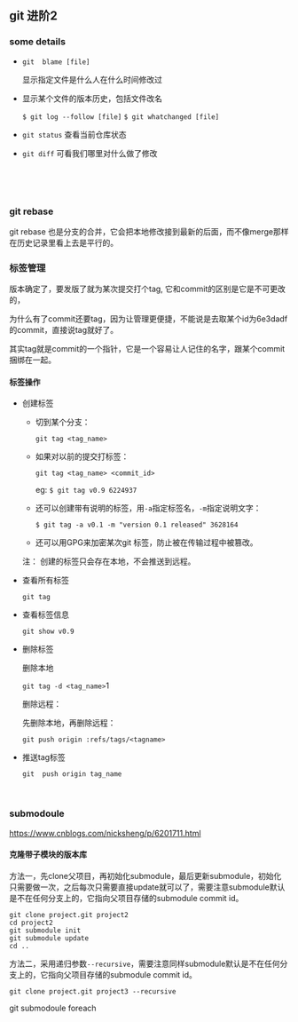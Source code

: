 ## git 进阶2



###  some details

* `git  blame [file] `   

  显示指定文件是什么人在什么时间修改过

* 显示某个文件的版本历史，包括文件改名

  `$ git log --follow [file]`
  `$ git whatchanged [file]`

* `git status`  查看当前仓库状态

* `git diff`    可看我们哪里对什么做了修改

  ​

  ​

### git rebase

git rebase 也是分支的合并，它会把本地修改接到最新的后面，而不像merge那样在历史记录里看上去是平行的。



### 标签管理

版本确定了，要发版了就为某次提交打个tag, 它和commit的区别是它是不可更改的，

为什么有了commit还要tag，因为让管理更便捷，不能说是去取某个id为6e3dadf的commit，直接说tag就好了。

其实tag就是commit的一个指针，它是一个容易让人记住的名字，跟某个commit捆绑在一起。



#### 标签操作

* 创建标签

  * 切到某个分支：

    `git tag <tag_name>`

  * 如果对以前的提交打标签：

    `git tag <tag_name> <commit_id>`

    eg: `$ git tag v0.9 6224937`

  * 还可以创建带有说明的标签，用`-a`指定标签名，`-m`指定说明文字：

    ```
    $ git tag -a v0.1 -m "version 0.1 released" 3628164
    ```

  * 还可以用GPG来加密某次git 标签，防止被在传输过程中被篡改。

  注： 创建的标签只会存在本地，不会推送到远程。

* 查看所有标签

  `git tag`

* 查看标签信息

  `git show v0.9`

* 删除标签

  删除本地

  `git tag -d <tag_name>`1

  删除远程：

  先删除本地，再删除远程：

  `git push origin :refs/tags/<tagname>`

* 推送tag标签

  `git  push origin tag_name`

  ​


### submodoule

https://www.cnblogs.com/nicksheng/p/6201711.html

#### 克隆带子模块的版本库

方法一，先clone父项目，再初始化submodule，最后更新submodule，初始化只需要做一次，之后每次只需要直接update就可以了，需要注意submodule默认是不在任何分支上的，它指向父项目存储的submodule commit id。

```
git clone project.git project2
cd project2
git submodule init
git submodule update
cd ..
```

方法二，采用递归参数`--recursive`，需要注意同样submodule默认是不在任何分支上的，它指向父项目存储的submodule commit id。

```
git clone project.git project3 --recursive
```



git submodoule foreach

